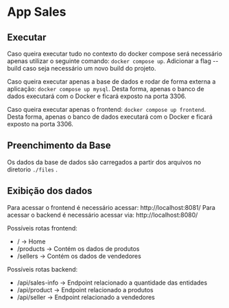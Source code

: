 # App Sales

## Executar

Caso queira executar tudo no contexto do docker compose será necessário apenas utilizar o seguinte comando:
`docker compose up`. Adicionar a flag --build caso seja necessário um novo build do projeto.

Caso queira executar apenas a base de dados e rodar de forma externa a aplicação:
`docker compose up mysql`. Desta forma, apenas o banco de dados executará com o Docker e ficará exposto na porta 3306.

Caso queira executar apenas o frontend:
`docker compose up frontend`. Desta forma, apenas o banco de dados executará com o Docker e ficará exposto na porta 3306.

## Preenchimento da Base

Os dados da base de dados são carregados a partir dos arquivos no diretorio `./files` .

## Exibição dos dados

Para acessar o frontend é necessário acessar: http://localhost:8081/
Para acessar o backend é necessário acessar via: http://localhost:8080/

Possíveis rotas frontend:

- / -> Home
- /products -> Contém os dados de produtos
- /sellers -> Contém os dados de vendedores

Possíveis rotas backend:

- /api/sales-info -> Endpoint relacionado a quantidade das entidades
- /api/product -> Endpoint relacionado a produtos
- /api/seller -> Endpoint relacionado a vendedores
